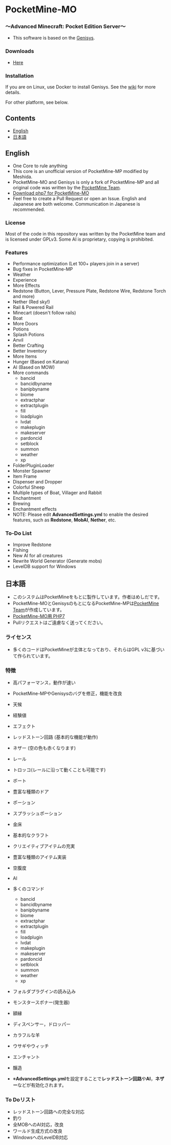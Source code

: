 # PocketMine-MO

### ～Advanced Minecraft: Pocket Edition Server～

* This software is based on the [Genisys](https://github.com/iTXTech/Genisys).

### Downloads
* [Here](https://www.dropbox.com/sh/sewvewls2to7dbd/AAB79Kq6-LJYLSaqVsYKlAz2a?dl=0)

### Installation
If you are on Linux, use Docker to install Genisys.
See the [wiki](https://github.com/iTXTech/Genisys/wiki/Use-Docker-to-run-Genisys) for more details.

For other platform, see below.

## Contents

* [English](#english)
* [日本語](#日本語)

## English

* One Core to rule anything
* This core is an unofficial version of PocketMine-MP modified by Meshida.
* PocketMine-MO and Genisys is only a fork of PocketMine-MP and all original code was written by the [PocketMine Team](https://github.com/PocketMine).
* [Download php7 for PocketMine-MO](https://github.com/iTXTech/PHP-Genisys/)
* Feel free to create a Pull Request or open an Issue. English and Japanese are both welcome. Communication in Japanese is recommended.

### License
Most of the code in this repository was written by the PocketMine team and is licensed under GPLv3. Some AI is proprietary, copying is prohibited.

### Features
* Performance optimization (Let 100+ players join in a server)
* Bug fixes in PocketMine-MP
* Weather
* Experience
* More Effects
* Redstone (Button, Lever, Pressure Plate, Redstone Wire, Redstone Torch and more)
* Nether (Red sky!)
* Rail & Powered Rail
* Minecart (doesn't follow rails)
* Boat
* More Doors
* Potions
* Splash Potions
* Anvil
* Better Crafting
* Better Inventory
* More Items
* Hunger (Based on Katana)
* AI (Based on MOW)
* More commands
  - bancid
  - bancidbyname
  - banipbyname
  - biome
  - extractphar
  - extractplugin
  - fill
  - loadplugin
  - lvdat
  - makeplugin
  - makeserver
  - pardoncid
  - setblock
  - summon
  - weather
  - xp
* FolderPluginLoader
* Monster Spawner
* Item Frame
* Dispenser and Dropper
* Colorful Sheep
* Multiple types of Boat, Villager and Rabbit
* Enchantment
* Brewing
* Enchantment effects
* NOTE: Please edit **AdvancedSettings.yml** to enable the desired features, such as **Redstone**, **MobAI**, **Nether**, etc.

### To-Do List
* Improve Redstone
* Fishing
* New AI for all creatures
* Rewrite World Generator (Generate mobs)
* LevelDB support for Windows

## 日本語

* このシステムはPocketMineをもとに製作しています。作者はめしだです。
* PocketMine-MOとGenisysのもとになるPocketMine-MPは[PocketMine Team](https://github.com/PocketMine)が作成しています。
* [PocketMine-MO用 PHP7](https://github.com/iTXTech/PHP-Genisys/)
* Pullリクエストはご遠慮なく送ってください。

### ライセンス
* 多くのコードはPocketMineが主体となっており、それらはGPL v3に基づいて作られています。

### 特徴
* 高パフォーマンス，動作が速い
* PocketMine-MPやGenisysのバグを修正，機能を改良
* 天候
* 経験値
* エフェクト
* レッドストーン回路 (基本的な機能が動作)
* ネザー (空の色も赤くなります)
* レール
* トロッコ(レールに沿って動くことも可能です)
* ボート
* 豊富な種類のドア
* ポーション
* スプラッシュポーション
* 金床
* 基本的なクラフト
* クリエイティブアイテムの充実
* 豊富な種類のアイテム実装
* 空腹度
* AI
* 多くのコマンド
  - bancid
  - bancidbyname
  - banipbyname
  - biome
  - extractphar
  - extractplugin
  - fill
  - loadplugin
  - lvdat
  - makeplugin
  - makeserver
  - pardoncid
  - setblock
  - summon
  - weather
  - xp
* フォルダプラグインの読み込み
* モンスタースポナー(発生器)
* 額縁
* ディスペンサー，ドロッパー
* カラフルな羊
* ウサギやウィッチ
* エンチャント
* 醸造

* ※**AdvancedSettings.yml**を設定することで**レッドストーン回路**や**AI**，**ネザー**などが有効化されます。

### To Doリスト
* レッドストーン回路への完全な対応
* 釣り
* 全MOBへのAI対応，改良
* ワールド生成方式の改良
* WindowsへのLevelDB対応
